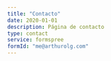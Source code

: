 ```yaml
---
title: "Contacto"
date: 2020-01-01
description: Página de contacto
type: contact
service: formspree
formId: "me@arthurolg.com"
---
```


